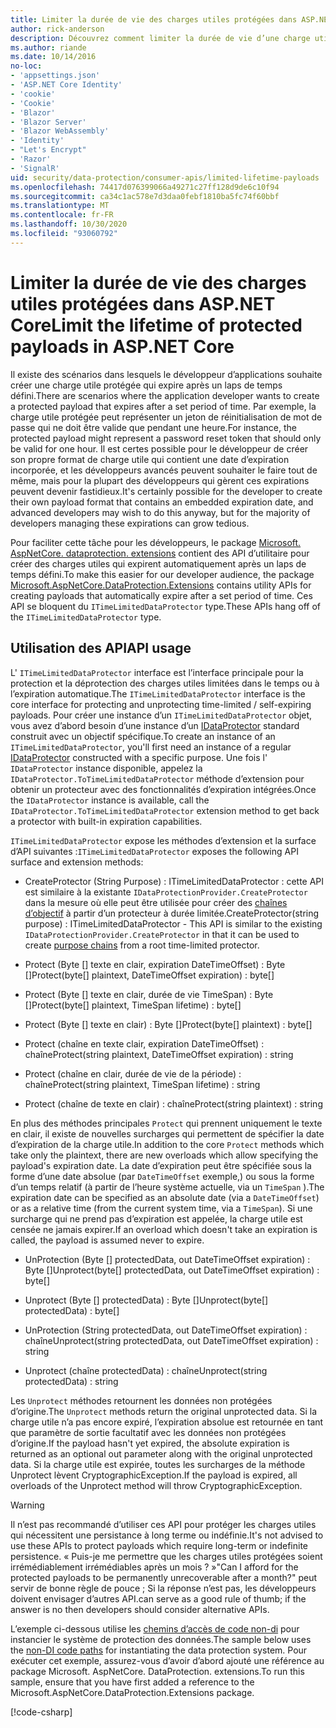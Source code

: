 ```yaml
---
title: Limiter la durée de vie des charges utiles protégées dans ASP.NET Core
author: rick-anderson
description: Découvrez comment limiter la durée de vie d’une charge utile protégée à l’aide des API de protection des données ASP.NET Core.
ms.author: riande
ms.date: 10/14/2016
no-loc:
- 'appsettings.json'
- 'ASP.NET Core Identity'
- 'cookie'
- 'Cookie'
- 'Blazor'
- 'Blazor Server'
- 'Blazor WebAssembly'
- 'Identity'
- "Let's Encrypt"
- 'Razor'
- 'SignalR'
uid: security/data-protection/consumer-apis/limited-lifetime-payloads
ms.openlocfilehash: 74417d076399066a49271c27ff128d9de6c10f94
ms.sourcegitcommit: ca34c1ac578e7d3daa0febf1810ba5fc74f60bbf
ms.translationtype: MT
ms.contentlocale: fr-FR
ms.lasthandoff: 10/30/2020
ms.locfileid: "93060792"
---
```

# <a name="limit-the-lifetime-of-protected-payloads-in-aspnet-core"></a><span data-ttu-id="8477d-103">Limiter la durée de vie des charges utiles protégées dans ASP.NET Core</span><span class="sxs-lookup"><span data-stu-id="8477d-103">Limit the lifetime of protected payloads in ASP.NET Core</span></span>

<span data-ttu-id="8477d-104">Il existe des scénarios dans lesquels le développeur d’applications souhaite créer une charge utile protégée qui expire après un laps de temps défini.</span><span class="sxs-lookup"><span data-stu-id="8477d-104">There are scenarios where the application developer wants to create a protected payload that expires after a set period of time.</span></span> <span data-ttu-id="8477d-105">Par exemple, la charge utile protégée peut représenter un jeton de réinitialisation de mot de passe qui ne doit être valide que pendant une heure.</span><span class="sxs-lookup"><span data-stu-id="8477d-105">For instance, the protected payload might represent a password reset token that should only be valid for one hour.</span></span> <span data-ttu-id="8477d-106">Il est certes possible pour le développeur de créer son propre format de charge utile qui contient une date d’expiration incorporée, et les développeurs avancés peuvent souhaiter le faire tout de même, mais pour la plupart des développeurs qui gèrent ces expirations peuvent devenir fastidieux.</span><span class="sxs-lookup"><span data-stu-id="8477d-106">It's certainly possible for the developer to create their own payload format that contains an embedded expiration date, and advanced developers may wish to do this anyway, but for the majority of developers managing these expirations can grow tedious.</span></span>

<span data-ttu-id="8477d-107">Pour faciliter cette tâche pour les développeurs, le package [Microsoft. AspNetCore. dataprotection. extensions](https://www.nuget.org/packages/Microsoft.AspNetCore.DataProtection.Extensions/) contient des API d’utilitaire pour créer des charges utiles qui expirent automatiquement après un laps de temps défini.</span><span class="sxs-lookup"><span data-stu-id="8477d-107">To make this easier for our developer audience, the package [Microsoft.AspNetCore.DataProtection.Extensions](https://www.nuget.org/packages/Microsoft.AspNetCore.DataProtection.Extensions/) contains utility APIs for creating payloads that automatically expire after a set period of time.</span></span> <span data-ttu-id="8477d-108">Ces API se bloquent du `ITimeLimitedDataProtector` type.</span><span class="sxs-lookup"><span data-stu-id="8477d-108">These APIs hang off of the `ITimeLimitedDataProtector` type.</span></span>

## <a name="api-usage"></a><span data-ttu-id="8477d-109">Utilisation des API</span><span class="sxs-lookup"><span data-stu-id="8477d-109">API usage</span></span>

<span data-ttu-id="8477d-110">L' `ITimeLimitedDataProtector` interface est l’interface principale pour la protection et la déprotection des charges utiles limitées dans le temps ou à l’expiration automatique.</span><span class="sxs-lookup"><span data-stu-id="8477d-110">The `ITimeLimitedDataProtector` interface is the core interface for protecting and unprotecting time-limited / self-expiring payloads.</span></span> <span data-ttu-id="8477d-111">Pour créer une instance d’un `ITimeLimitedDataProtector` objet, vous avez d’abord besoin d’une instance d’un [IDataProtector](xref:security/data-protection/consumer-apis/overview) standard construit avec un objectif spécifique.</span><span class="sxs-lookup"><span data-stu-id="8477d-111">To create an instance of an `ITimeLimitedDataProtector`, you'll first need an instance of a regular [IDataProtector](xref:security/data-protection/consumer-apis/overview) constructed with a specific purpose.</span></span> <span data-ttu-id="8477d-112">Une fois l' `IDataProtector` instance disponible, appelez la `IDataProtector.ToTimeLimitedDataProtector` méthode d’extension pour obtenir un protecteur avec des fonctionnalités d’expiration intégrées.</span><span class="sxs-lookup"><span data-stu-id="8477d-112">Once the `IDataProtector` instance is available, call the `IDataProtector.ToTimeLimitedDataProtector` extension method to get back a protector with built-in expiration capabilities.</span></span>

<span data-ttu-id="8477d-113">`ITimeLimitedDataProtector` expose les méthodes d’extension et la surface d’API suivantes :</span><span class="sxs-lookup"><span data-stu-id="8477d-113">`ITimeLimitedDataProtector` exposes the following API surface and extension methods:</span></span>

* <span data-ttu-id="8477d-114">CreateProtector (String Purpose) : ITimeLimitedDataProtector : cette API est similaire à la existante `IDataProtectionProvider.CreateProtector` dans la mesure où elle peut être utilisée pour créer des [chaînes d’objectif](xref:security/data-protection/consumer-apis/purpose-strings) à partir d’un protecteur à durée limitée.</span><span class="sxs-lookup"><span data-stu-id="8477d-114">CreateProtector(string purpose) : ITimeLimitedDataProtector - This API is similar to the existing `IDataProtectionProvider.CreateProtector` in that it can be used to create [purpose chains](xref:security/data-protection/consumer-apis/purpose-strings) from a root time-limited protector.</span></span>

* <span data-ttu-id="8477d-115">Protect (Byte [] texte en clair, expiration DateTimeOffset) : Byte []</span><span class="sxs-lookup"><span data-stu-id="8477d-115">Protect(byte[] plaintext, DateTimeOffset expiration) : byte[]</span></span>

* <span data-ttu-id="8477d-116">Protect (Byte [] texte en clair, durée de vie TimeSpan) : Byte []</span><span class="sxs-lookup"><span data-stu-id="8477d-116">Protect(byte[] plaintext, TimeSpan lifetime) : byte[]</span></span>

* <span data-ttu-id="8477d-117">Protect (Byte [] texte en clair) : Byte []</span><span class="sxs-lookup"><span data-stu-id="8477d-117">Protect(byte[] plaintext) : byte[]</span></span>

* <span data-ttu-id="8477d-118">Protect (chaîne en texte clair, expiration DateTimeOffset) : chaîne</span><span class="sxs-lookup"><span data-stu-id="8477d-118">Protect(string plaintext, DateTimeOffset expiration) : string</span></span>

* <span data-ttu-id="8477d-119">Protect (chaîne en clair, durée de vie de la période) : chaîne</span><span class="sxs-lookup"><span data-stu-id="8477d-119">Protect(string plaintext, TimeSpan lifetime) : string</span></span>

* <span data-ttu-id="8477d-120">Protect (chaîne de texte en clair) : chaîne</span><span class="sxs-lookup"><span data-stu-id="8477d-120">Protect(string plaintext) : string</span></span>

<span data-ttu-id="8477d-121">En plus des méthodes principales `Protect` qui prennent uniquement le texte en clair, il existe de nouvelles surcharges qui permettent de spécifier la date d’expiration de la charge utile.</span><span class="sxs-lookup"><span data-stu-id="8477d-121">In addition to the core `Protect` methods which take only the plaintext, there are new overloads which allow specifying the payload's expiration date.</span></span> <span data-ttu-id="8477d-122">La date d’expiration peut être spécifiée sous la forme d’une date absolue (par `DateTimeOffset` exemple,) ou sous la forme d’un temps relatif (à partir de l’heure système actuelle, via un `TimeSpan` ).</span><span class="sxs-lookup"><span data-stu-id="8477d-122">The expiration date can be specified as an absolute date (via a `DateTimeOffset`) or as a relative time (from the current system time, via a `TimeSpan`).</span></span> <span data-ttu-id="8477d-123">Si une surcharge qui ne prend pas d’expiration est appelée, la charge utile est censée ne jamais expirer.</span><span class="sxs-lookup"><span data-stu-id="8477d-123">If an overload which doesn't take an expiration is called, the payload is assumed never to expire.</span></span>

* <span data-ttu-id="8477d-124">UnProtection (Byte [] protectedData, out DateTimeOffset expiration) : Byte []</span><span class="sxs-lookup"><span data-stu-id="8477d-124">Unprotect(byte[] protectedData, out DateTimeOffset expiration) : byte[]</span></span>

* <span data-ttu-id="8477d-125">Unprotect (Byte [] protectedData) : Byte []</span><span class="sxs-lookup"><span data-stu-id="8477d-125">Unprotect(byte[] protectedData) : byte[]</span></span>

* <span data-ttu-id="8477d-126">UnProtection (String protectedData, out DateTimeOffset expiration) : chaîne</span><span class="sxs-lookup"><span data-stu-id="8477d-126">Unprotect(string protectedData, out DateTimeOffset expiration) : string</span></span>

* <span data-ttu-id="8477d-127">Unprotect (chaîne protectedData) : chaîne</span><span class="sxs-lookup"><span data-stu-id="8477d-127">Unprotect(string protectedData) : string</span></span>

<span data-ttu-id="8477d-128">Les `Unprotect` méthodes retournent les données non protégées d’origine.</span><span class="sxs-lookup"><span data-stu-id="8477d-128">The `Unprotect` methods return the original unprotected data.</span></span> <span data-ttu-id="8477d-129">Si la charge utile n’a pas encore expiré, l’expiration absolue est retournée en tant que paramètre de sortie facultatif avec les données non protégées d’origine.</span><span class="sxs-lookup"><span data-stu-id="8477d-129">If the payload hasn't yet expired, the absolute expiration is returned as an optional out parameter along with the original unprotected data.</span></span> <span data-ttu-id="8477d-130">Si la charge utile est expirée, toutes les surcharges de la méthode Unprotect lèvent CryptographicException.</span><span class="sxs-lookup"><span data-stu-id="8477d-130">If the payload is expired, all overloads of the Unprotect method will throw CryptographicException.</span></span>

>[!WARNING]
> <span data-ttu-id="8477d-131">Il n’est pas recommandé d’utiliser ces API pour protéger les charges utiles qui nécessitent une persistance à long terme ou indéfinie.</span><span class="sxs-lookup"><span data-stu-id="8477d-131">It's not advised to use these APIs to protect payloads which require long-term or indefinite persistence.</span></span> <span data-ttu-id="8477d-132">« Puis-je me permettre que les charges utiles protégées soient irrémédiablement irrémédiables après un mois ? »</span><span class="sxs-lookup"><span data-stu-id="8477d-132">"Can I afford for the protected payloads to be permanently unrecoverable after a month?"</span></span> <span data-ttu-id="8477d-133">peut servir de bonne règle de pouce ; Si la réponse n’est pas, les développeurs doivent envisager d’autres API.</span><span class="sxs-lookup"><span data-stu-id="8477d-133">can serve as a good rule of thumb; if the answer is no then developers should consider alternative APIs.</span></span>

<span data-ttu-id="8477d-134">L’exemple ci-dessous utilise les [chemins d’accès de code non-di](xref:security/data-protection/configuration/non-di-scenarios) pour instancier le système de protection des données.</span><span class="sxs-lookup"><span data-stu-id="8477d-134">The sample below uses the [non-DI code paths](xref:security/data-protection/configuration/non-di-scenarios) for instantiating the data protection system.</span></span> <span data-ttu-id="8477d-135">Pour exécuter cet exemple, assurez-vous d’avoir d’abord ajouté une référence au package Microsoft. AspNetCore. DataProtection. extensions.</span><span class="sxs-lookup"><span data-stu-id="8477d-135">To run this sample, ensure that you have first added a reference to the Microsoft.AspNetCore.DataProtection.Extensions package.</span></span>

[!code-csharp[](limited-lifetime-payloads/samples/limitedlifetimepayloads.cs)]
